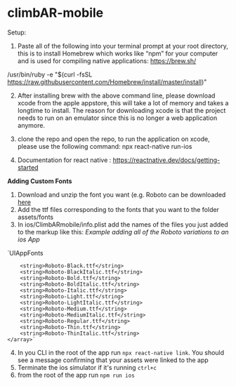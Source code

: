 # climbAR-mobile
Setup:

1. Paste all of the following into your terminal prompt at your root directory, this is to install Homebrew which works like “npm” for your computer and is used for compiling native applications:  https://brew.sh/

/usr/bin/ruby -e "$(curl -fsSL https://raw.githubusercontent.com/Homebrew/install/master/install)"


2. After installing brew with the above command line, please download xcode from the apple appstore, this will take a lot of memory and takes a longtime to install. The reason for downloading xcode is that the project needs to run on an emulator since this is no longer a web application anymore.

3. clone the repo and open the repo, to run the application on xcode, please use the following command: 
		npx react-native run-ios 

4. Documentation for react native : https://reactnative.dev/docs/getting-started


**Adding Custom Fonts**
1. Download and unzip the font you want (e.g. Roboto can be downloaded [here](https://fonts.google.com/specimen/Roboto?selection.family=Roboto)
2. Add the ttf files corresponding to the fonts that you want to the folder assets/fonts
3. In ios/ClimbARmobile/info.plist add the names of the files you just added to the markup like this:
	*Example adding all of the Roboto variations to an ios App*
	
`<key>UIAppFonts</key>
	<array>
	
		<string>Roboto-Black.ttf</string>
		<string>Roboto-BlackItalic.ttf</string>
		<string>Roboto-Bold.ttf</string>
		<string>Roboto-BoldItalic.ttf</string>
		<string>Roboto-Italic.ttf</string>
		<string>Roboto-Light.ttf</string>
		<string>Roboto-LightItalic.ttf</string>
		<string>Roboto-Medium.ttf</string>
		<string>Roboto-MediumItalic.ttf</string>
		<string>Roboto-Regular.ttf</string>
		<string>Roboto-Thin.ttf</string>
		<string>Roboto-ThinItalic.ttf</string>
	</array>`
	
4. In you CLI in the root of the app run `npx react-native link`. You should see a message confirming that your assets were linked to the app
5. Terminate the ios simulator if it's running `ctrl+c`
6. from the root of the app run `npm run ios`


